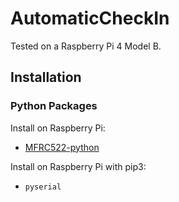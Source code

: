 # AutomaticCheckIn

Tested on a Raspberry Pi 4 Model B.

## Installation

### Python Packages

Install on Raspberry Pi:

- [MFRC522-python](https://github.com/pimylifeup/MFRC522-python)

Install on Raspberry Pi with pip3:

- `pyserial`
